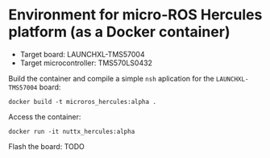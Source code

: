 # Environment for micro-ROS Hercules platform (as a Docker container)

- Target board: LAUNCHXL-TMS57004
- Target microcontroller: TMS570LS0432

Build the container and compile a simple `nsh` aplication for the `LAUNCHXL-TMS57004` board:
```
docker build -t microros_hercules:alpha .
```
Access the container:
```
docker run -it nuttx_hercules:alpha
```
Flash the board:
TODO
